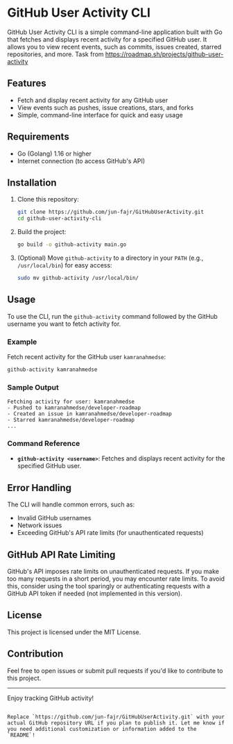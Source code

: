 # GitHub User Activity CLI

GitHub User Activity CLI is a simple command-line application built with Go that fetches and displays recent activity for a specified GitHub user. It allows you to view recent events, such as commits, issues created, starred repositories, and more.
Task from https://roadmap.sh/projects/github-user-activity
## Features

- Fetch and display recent activity for any GitHub user
- View events such as pushes, issue creations, stars, and forks
- Simple, command-line interface for quick and easy usage

## Requirements

- Go (Golang) 1.16 or higher
- Internet connection (to access GitHub's API)

## Installation

1. Clone this repository:

   ```bash
   git clone https://github.com/jun-fajr/GitHubUserActivity.git
   cd github-user-activity-cli
   ```

2. Build the project:

   ```bash
   go build -o github-activity main.go
   ```

3. (Optional) Move `github-activity` to a directory in your `PATH` (e.g., `/usr/local/bin`) for easy access:

   ```bash
   sudo mv github-activity /usr/local/bin/
   ```

## Usage

To use the CLI, run the `github-activity` command followed by the GitHub username you want to fetch activity for.

### Example

Fetch recent activity for the GitHub user `kamranahmedse`:

```bash
github-activity kamranahmedse
```

### Sample Output

```plaintext
Fetching activity for user: kamranahmedse
- Pushed to kamranahmedse/developer-roadmap
- Created an issue in kamranahmedse/developer-roadmap
- Starred kamranahmedse/developer-roadmap
...
```

### Command Reference

- **`github-activity <username>`**: Fetches and displays recent activity for the specified GitHub user.

## Error Handling

The CLI will handle common errors, such as:
- Invalid GitHub usernames
- Network issues
- Exceeding GitHub's API rate limits (for unauthenticated requests)

## GitHub API Rate Limiting

GitHub's API imposes rate limits on unauthenticated requests. If you make too many requests in a short period, you may encounter rate limits. To avoid this, consider using the tool sparingly or authenticating requests with a GitHub API token if needed (not implemented in this version).

## License

This project is licensed under the MIT License.

## Contribution

Feel free to open issues or submit pull requests if you'd like to contribute to this project. 

---

Enjoy tracking GitHub activity!
```

Replace `https://github.com/jun-fajr/GitHubUserActivity.git` with your actual GitHub repository URL if you plan to publish it. Let me know if you need additional customization or information added to the `README`!